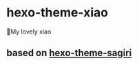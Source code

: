 # hexo-theme-xiao
🍰My lovely xiao
## based on [hexo-theme-sagiri](https://github.com/DIYgod/hexo-theme-sagiri)
